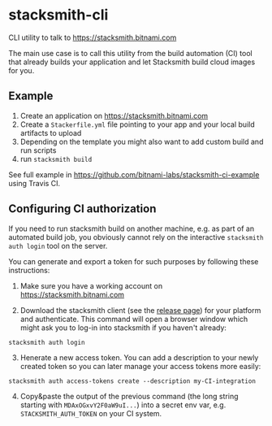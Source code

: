 # stacksmith-cli
CLI utility to talk to https://stacksmith.bitnami.com

The main use case is to call this utility from the build automation (CI) tool that
already builds your application and let Stacksmith build cloud images for you.

## Example

1. Create an application on https://stacksmith.bitnami.com
2. Create a `Stackerfile.yml` file pointing to your app and your local build artifacts to upload
3. Depending on the template you might also want to add custom build and run scripts
4. run `stacksmith build`

See full example in https://github.com/bitnami-labs/stacksmith-ci-example using Travis CI.

## Configuring CI authorization

If you need to run stacksmith build on another machine, e.g. as part of an automated build job,
you obviously cannot rely on the interactive `stacksmith auth login` tool on the server.

You can generate and export a token for such purposes by following these instructions:

1. Make sure you have a working account on https://stacksmith.bitnami.com

2. Download the stacksmith client (see the [release page](https://github.com/bitnami/stacksmith-cli/releases)) for your platform and authenticate. This command will open a browser window which might ask you to log-in into stacksmith if you haven't already:

```
stacksmith auth login
```


3. Henerate a new access token. You can add a description to your newly created token so you can later manage your access tokens more easily:

```
stacksmith auth access-tokens create --description my-CI-integration
```

4. Copy&paste the output of the previous command (the long string starting with `MDAxOGxvY2F0aW9uI...`) into a secret env var, e.g. `STACKSMITH_AUTH_TOKEN` on your CI system.
